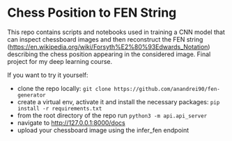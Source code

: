 # Chess Position to FEN String

This repo contains scripts and notebooks used in training a CNN model that can inspect chessboard images and then reconstruct the FEN string (https://en.wikipedia.org/wiki/Forsyth%E2%80%93Edwards_Notation) describing the chess position appearing in the considered image. Final project for my deep learning course.

If you want to try it yourself:
  - clone the repo locally: `git clone https://github.com/anandrei90/fen-generator`
  - create a virtual env, activate it and install the necessary packages: `pip install -r requirements.txt`
  - from the root directory of the repo run `python3 -m api.api_server`
  - navigate to http://127.0.0.1:8000/docs
  - upload your chessboard image using the infer_fen endpoint
